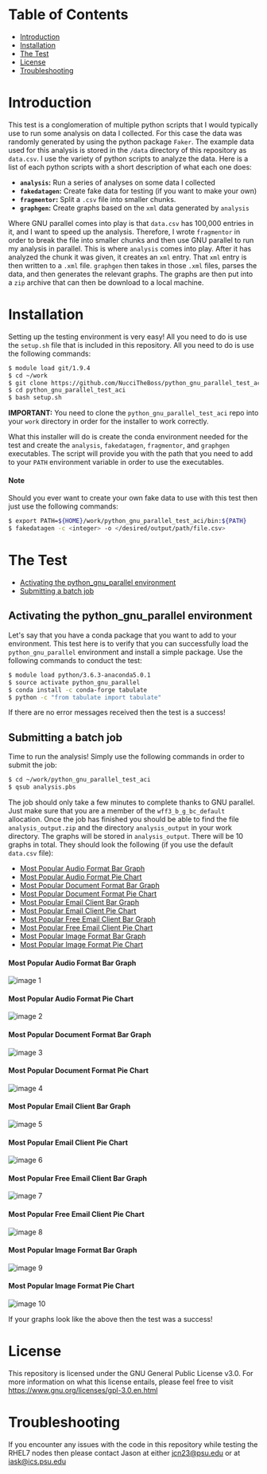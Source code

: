 # Table of Contents

* [Introduction](#introduction)
* [Installation](#installation)
* [The Test](#the-test)
* [License](#license)
* [Troubleshooting](#troubleshooting)

# Introduction
This test is a conglomeration of multiple python scripts that I would typically
use to run some analysis on data I collected. For this case the data was randomly
generated by using the python package `Faker`. The example data used for this analysis
is stored in the `/data` directory of this repository as `data.csv`. I use the variety
of python scripts to analyze the data. Here is a list of each python scripts with a short
description of what each one does:

* **`analysis`:** Run a series of analyses on some data I collected
* **`fakedatagen`:** Create fake data for testing (if you want to make your own)
* **`fragmentor`:** Split a `.csv` file into smaller chunks.
* **`graphgen`:** Create graphs based on the `xml` data generated by `analysis`

Where GNU parallel comes into play is that `data.csv` has 100,000 entries in it,
and I want to speed up the analysis. Therefore, I wrote `fragmentor` in order to
break the file into smaller chunks and then use GNU parallel to run my analysis in
parallel. This is where `analysis` comes into play. After it has analyzed the chunk
it was given, it creates an `xml` entry. That `xml` entry is then written to a `.xml` file.
`graphgen` then takes in those `.xml` files, parses the data, and then generates the
relevant graphs. The graphs are then put into a `zip` archive that can then be
download to a local machine.

# Installation
Setting up the testing environment is very easy! All you need to do is use the
`setup.sh` file that is included in this repository. All you need to do is use
the following commands:

```bash
$ module load git/1.9.4
$ cd ~/work
$ git clone https://github.com/NucciTheBoss/python_gnu_parallel_test_aci.git
$ cd python_gnu_parallel_test_aci
$ bash setup.sh
```

**IMPORTANT:** You need to clone the `python_gnu_parallel_test_aci` repo into your
`work` directory in order for the installer to work correctly.

What this installer will do is create the conda environment needed for the test
and create the `analysis`, `fakedatagen`, `fragmentor`, and `graphgen` executables.
The script will provide you with the path that you need to add to your `PATH`
environment variable in order to use the executables.

#### Note
Should you ever want to create your own fake data to use with this test
then just use the following commands:

```bash
$ export PATH=${HOME}/work/python_gnu_parallel_test_aci/bin:${PATH}
$ fakedatagen -c <integer> -o </desired/output/path/file.csv> 
```

# The Test

* [Activating the python_gnu_parallel environment](#activating-the-python_gnu_parallel-environment)
* [Submitting a batch job](#submitting-a-batch-job)

## Activating the python_gnu_parallel environment
Let's say that you have a conda package that you want to add to your environment.
This test here is to verify that you can successfully load the `python_gnu_parallel`
environment and install a simple package. Use the following commands to conduct the test:

```bash
$ module load python/3.6.3-anaconda5.0.1
$ source activate python_gnu_parallel
$ conda install -c conda-forge tabulate
$ python -c "from tabulate import tabulate"
```

If there are no error messages received then the test is a success!

## Submitting a batch job
Time to run the analysis! Simply use the following commands in order to submit
the job:

```bash
$ cd ~/work/python_gnu_parallel_test_aci
$ qsub analysis.pbs
```

The job should only take a few minutes to complete thanks to GNU parallel.
Just make sure that you are a member of the `wff3_b_g_bc_default` allocation.
Once the job has finished you should be able to find the file `analysis_output.zip`
and the directory `analysis_output` in your work directory. The graphs will be
stored in `analysis_output`. There will be 10 graphs in total. They should look 
the following (if you use the default `data.csv` file):

* [Most Popular Audio Format Bar Graph](#most-popular-audio-format-bar-graph)
* [Most Popular Audio Format Pie Chart](#most-popular-audio-format-pie-chart)
* [Most Popular Document Format Bar Graph](#most-popular-document-format-bar-graph)
* [Most Popular Document Format Pie Chart](#most-popular-document-format-pie-chart)
* [Most Popular Email Client Bar Graph](#most-popular-email-client-bar-graph)
* [Most Popular Email Client Pie Chart](#most-popular-email-client-pie-chart)
* [Most Popular Free Email Client Bar Graph](#most-popular-free-email-client-bar-graph)
* [Most Popular Free Email Client Pie Chart](#most-popular-free-email-client-pie-chart)
* [Most Popular Image Format Bar Graph](#most-popular-image-format-bar-graph)
* [Most Popular Image Format Pie Chart](#most-popular-image-format-pie-chart)

#### Most Popular Audio Format Bar Graph
![image 1](./share/images/most_popular_audio_format_bar_graph.png)

#### Most Popular Audio Format Pie Chart
![image 2](./share/images/most_popular_audio_format_pie_chart.png)

#### Most Popular Document Format Bar Graph
![image 3](./share/images/most_popular_document_format_bar_graph.png)

#### Most Popular Document Format Pie Chart
![image 4](./share/images/most_popular_document_format_pie_chart.png)

#### Most Popular Email Client Bar Graph
![image 5](./share/images/most_popular_email_client_bar_graph.png)

#### Most Popular Email Client Pie Chart
![image 6](./share/images/most_popular_email_client_pie_chart.png)

#### Most Popular Free Email Client Bar Graph
![image 7](./share/images/most_popular_free_email_client_bar_graph.png)

#### Most Popular Free Email Client Pie Chart
![image 8](./share/images/most_popular_free_email_client_pie_chart.png)

#### Most Popular Image Format Bar Graph
![image 9](./share/images/most_popular_image_format_bar_graph.png)

#### Most Popular Image Format Pie Chart
![image 10](./share/images/most_popular_image_format_pie_chart.png)

If your graphs look like the above then the test was a success!

# License
This repository is licensed under the GNU General Public License v3.0. 
For more information on what this license entails, please feel free to 
visit https://www.gnu.org/licenses/gpl-3.0.en.html

# Troubleshooting
If you encounter any issues with the code in this repository while 
testing the RHEL7 nodes then please contact Jason at either jcn23@psu.edu 
or at iask@ics.psu.edu
